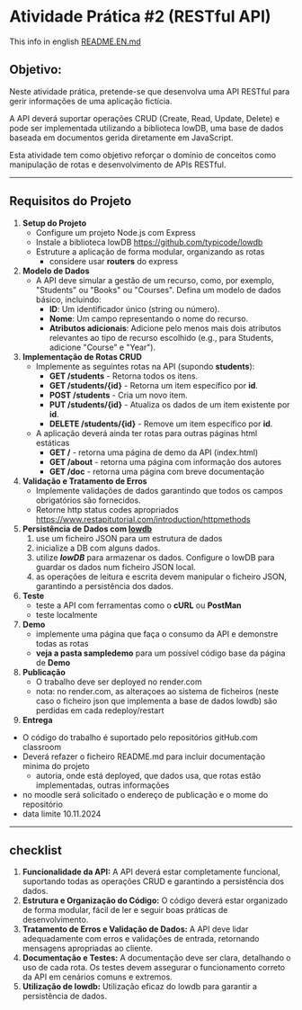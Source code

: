 # Atividade Prática #2 (RESTful API)
This info in english [README.EN.md](README.EN.md)

## Objetivo:

Neste atividade prática, pretende-se que desenvolva uma API RESTful para gerir informações de uma aplicação fictícia. 

A API deverá suportar operações CRUD (Create, Read, Update, Delete) e pode ser implementada utilizando a biblioteca lowDB, uma base de dados baseada em documentos gerida diretamente em JavaScript. 

Esta atividade tem como objetivo reforçar o domínio de conceitos como manipulação de rotas e desenvolvimento de APIs RESTful.

------

## Requisitos do Projeto

1. **Setup do Projeto**
   - Configure um projeto Node.js com Express
   - Instale a biblioteca lowDB https://github.com/typicode/lowdb
   - Estruture a aplicação de forma modular, organizando as rotas
     - considere usar **routers** do express
2. **Modelo de Dados**
   - A API deve simular a gestão de um recurso, como, por exemplo, "Students" ou "Books" ou "Courses". Defina um modelo de dados básico, incluindo:
     - **ID**: Um identificador único (string ou número).
     - **Nome**: Um campo representando o nome do recurso.
     - **Atributos adicionais**: Adicione pelo menos mais dois atributos relevantes ao tipo de recurso escolhido (e.g., para Students, adicione "Course" e "Year").
3. **Implementação de Rotas CRUD**
   - Implemente as seguintes rotas na API (supondo **students**):
     - **GET /students** - Retorna todos os itens.
     - **GET /students/{id}** - Retorna um item específico por **id**.
     - **POST /students** - Cria um novo item.
     - **PUT /students/{id}** -  Atualiza os dados de um item existente por **id**.
     - **DELETE /students/{id}** - Remove um item específico por **id**.
   - A aplicação deverá ainda ter rotas para outras páginas html estáticas
     - **GET /** - retorna uma página de demo da API (index.html) 
     - **GET /about** - retorna uma página com informação dos autores
     - **GET /doc** - retorna uma página com breve documentação
4. **Validação e Tratamento de Erros**
   - Implemente validações de dados garantindo que todos os campos obrigatórios são fornecidos.
   - Retorne http status codes apropriados https://www.restapitutorial.com/introduction/httpmethods
5. **Persistência de Dados com [lowdb](https://github.com/typicode/lowdb)**
   1. use um ficheiro JSON para um estrutura de dados
   2. inicialize a DB com alguns dados.
   3. utilize ***lowDB*** para armazenar os dados. Configure o lowDB para guardar os dados num ficheiro JSON local.
   4. as operações de leitura e escrita devem manipular o ficheiro JSON, garantindo a persistência dos dados.
6. **Teste**
   * teste a API com ferramentas como o **cURL** ou **PostMan**
   * teste localmente
8. **Demo**
   - implemente uma página que faça o consumo da API e demonstre todas as rotas
   -  **veja a pasta sampledemo** para um possível código base da página de **Demo**
9. **Publicação**
   * O trabalho deve ser deployed no render.com
   * nota: no render.com, as alteraçoes ao sistema de ficheiros (neste caso o ficheiro json  que implementa a base de dados lowdb) são perdidas em cada redeploy/restart
10. **Entrega**
   * O código do trabalho é suportado pelo repositórios gitHub.com classroom
   * Deverá refazer o ficheiro README.md para incluir documentação minima do projeto
     * autoria, onde está deployed, que dados usa, que rotas estão implementadas, outras informações
   * no moodle será solicitado o endereço de publicação e o mome do repositório
   * data limite 10.11.2024

------



## checklist

1. **Funcionalidade da API:**
   A API deverá estar completamente funcional, suportando todas as operações CRUD e garantindo a persistência dos dados.
2. **Estrutura e Organização do Código:**
   O código deverá estar organizado de forma modular, fácil de ler e seguir boas práticas de desenvolvimento.
3. **Tratamento de Erros e Validação de Dados:**
   A API deve lidar adequadamente com erros e validações de entrada, retornando mensagens apropriadas ao cliente.
4. **Documentação e Testes:**
   A documentação deve ser clara, detalhando o uso de cada rota. Os testes devem assegurar o funcionamento correto da API em cenários comuns e extremos.
5. **Utilização de lowdb:**
   Utilização eficaz do lowdb para garantir a persistência de dados.

